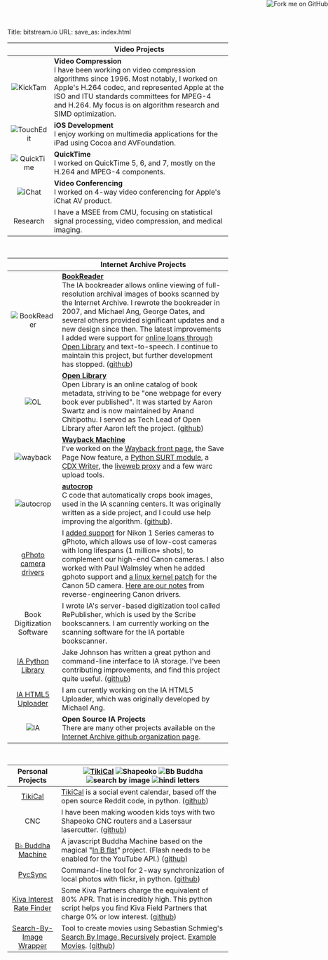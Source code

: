 Title: bitstream.io
URL:
save_as: index.html



&nbsp;                                                           | Video Projects
:---------------------------------------------------------------:|---------------------------------------------
![KickTam](/static/images/kicktam.gif)                           | **Video Compression**<br/>I have been working on video compression algorithms since 1996. Most notably, I worked on Apple's H.264 codec, and represented Apple at the ISO and ITU standards committees for MPEG-4 and H.264. My focus is on algorithm research and SIMD optimization.
![TouchEdit](/static/images/touchedit.png)                       | **iOS Development**<br/>I enjoy working on multimedia applications for the iPad using Cocoa and AVFoundation.
![QuickTime](/static/images/quicktime.png)                       | **QuickTime**<br/>I worked on QuickTime 5, 6, and 7, mostly on the H.264 and MPEG-4 components.
![iChat](/static/images/ichat.png)                               | **Video Conferencing**<br/>I worked on 4-way video conferencing for Apple's iChat AV product.
Research                                                         | I have a MSEE from CMU, focusing on statistical signal processing, video compression, and medical imaging.


&nbsp;


&nbsp;                                                    | Internet Archive Projects
:--------------------------------------------------------:|---------------------------------------------
![BookReader](/static/images/bookreader.jpg)              | **[BookReader](http://openlibrary.org/dev/docs/bookreader)**<br/>The IA bookreader allows online viewing of full-resolution archival images of books scanned by the Internet Archive. I rewrote the bookreader in 2007, and Michael Ang, George Oates, and several others provided significant updates and a new design since then. The latest improvements I added were support for [online loans through Open Library](http://openlibrary.org/borrow) and text-to-speech. I continue to maintain this project, but further development has stopped. ([github](https://github.com/openlibrary/bookreader))
![OL](/static/images/ol.png)                              | **[Open Library](http://openlibrary.org/)**<br/>Open Library is an online catalog of book metadata, striving to be "one webpage for every book ever published". It was started by Aaron Swartz and is now maintained by Anand Chitipothu. I served as Tech Lead of Open Library after Aaron left the project. ([github](https://github.com/internetarchive/openlibrary))
![wayback](/static/images/wayback_logo-sm.gif)            | **[Wayback Machine](http://archive.org/web/web.php)**<br/>I've worked on the [Wayback front page](https://archive.org/web/), the Save Page Now feature, a [Python SURT module](https://github.com/rajbot/surt), a [CDX Writer](https://github.com/rajbot/CDX-Writer), the [liveweb proxy](https://github.com/internetarchive/liveweb) and a few warc upload tools.
![autocrop](/static/images/autocrop.jpg)                  | **[autocrop](https://github.com/rajbot/autocrop)**<br/>C code that automatically crops book images, used in the IA scanning centers. It was originally written as a side project, and I could use help improving the algorithm. ([github](https://github.com/rajbot/autocrop)).
[gPhoto camera drivers](http://www.gphoto.org)            | I [added support](http://sourceforge.net/p/gphoto/code/14915/) for Nikon 1 Series cameras to gPhoto, which allows use of low-cost cameras with long lifespans (1 million+ shots), to complement our high-end Canon cameras. I also worked with Paul Walmsley when he added gphoto support and [a linux kernel patch](https://lkml.org/lkml/2007/8/16/330) for the Canon 5D camera. [Here are our notes](/tag/gphoto.html) from reverse-engineering Canon drivers.
Book Digitization Software                                | I wrote IA's server-based digitization tool called RePublisher, which is used by the Scribe bookscanners. I am currently working on the scanning software for the IA portable bookscanner.
[IA Python Library](https://github.com/jjjake/ia-wrapper) | Jake Johnson has written a great python and command-line interface to IA storage. I've been contributing improvements, and find this project quite useful. ([github](https://github.com/jjjake/ia-wrapper))
[IA HTML5 Uploader](http://archive.org/upload/)           | I am currently working on the IA HTML5 Uploader, which was originally developed by Michael Ang.
![IA](/static/images/glogo.png)                           | **Open Source IA Projects**<br/>There are many other projects available on the [Internet Archive github organization page](https://github.com/internetarchive/).


&nbsp;


Personal Projects                                                                     | [![TikiCal](http://tikical.com/static/tikical.com.header.png)](http://tikical.com) ![Shapeoko](/static/images/shapeoko.jpg) ![Bb Buddha](/static/images/BbBuddha.jpg) ![search by image](/static/images/search_by_image.jpg) ![hindi letters](/static/images/hindi_letters.jpg)
:------------------------------------------------------------------------------------:|----------------------------------
[TikiCal](http://tikical.com)                                                         | [TikiCal](http://tikical.com) is a social event calendar, based off the open source Reddit code, in python. ([github](https://github.com/rajbot/tikical))
CNC                                                                                   | I have been making wooden kids toys with two Shapeoko CNC routers and a Lasersaur lasercutter. ([github](https://github.com/rajbot/bernaltoys))
[B&#9837; Buddha Machine](http://tikirobot.net/BbBuddha/)                             | A javascript Buddha Machine based on the magical "[In B flat](http://inbflat.net)" project. (Flash needs to be enabled for the YouTube API.) ([github](https://github.com/rajbot/Bb-Buddha-Machine))
[PycSync](https://github.com/rajbot/PycSync)                                          | Command-line tool for 2-way synchronization of local photos with flickr, in python. ([github](https://github.com/rajbot/PycSync))
[Kiva Interest Rate Finder](https://github.com/rajbot/kiva_interest_rate)             | Some Kiva Partners charge the equivalent of 80% APR. That is incredibly high. This python script helps you find Kiva Field Partners that charge 0% or low interest. ([github](https://github.com/rajbot/kiva_interest_rate))
[Search-By-Image Wrapper](https://github.com/rajbot/Search-By-Image)                  | Tool to create movies using Sebastian Schmieg's [Search By Image, Recursively](http://sebastianschmieg.com/searchbyimage) project. [Example Movies](http://www.tikirobot.net/wp/2012/01/17/from-mlk-to-the-hubble-deep-field/). ([github](https://github.com/rajbot/Search-By-Image))


<a href="https://github.com/rajbot"><img style="position: absolute; top: 0; right: 0; border: 0;" src="https://s3.amazonaws.com/github/ribbons/forkme_right_gray_6d6d6d.png" alt="Fork me on GitHub"></a>

